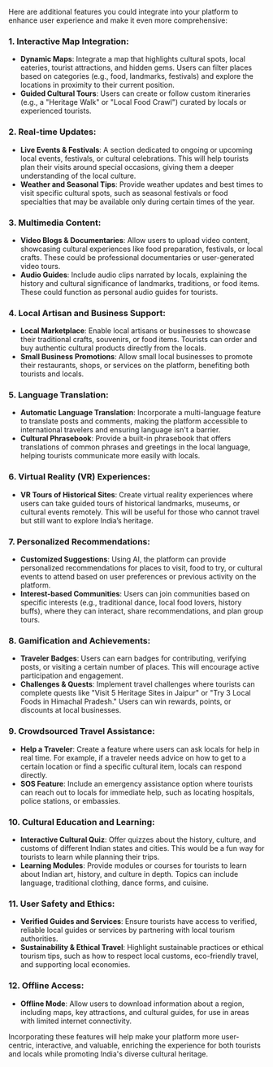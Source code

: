 Here are additional features you could integrate into your platform to enhance user experience and make it even more comprehensive:

### 1. **Interactive Map Integration**:
   - **Dynamic Maps**: Integrate a map that highlights cultural spots, local eateries, tourist attractions, and hidden gems. Users can filter places based on categories (e.g., food, landmarks, festivals) and explore the locations in proximity to their current position.
   - **Guided Cultural Tours**: Users can create or follow custom itineraries (e.g., a "Heritage Walk" or "Local Food Crawl") curated by locals or experienced tourists.

### 2. **Real-time Updates**:
   - **Live Events & Festivals**: A section dedicated to ongoing or upcoming local events, festivals, or cultural celebrations. This will help tourists plan their visits around special occasions, giving them a deeper understanding of the local culture.
   - **Weather and Seasonal Tips**: Provide weather updates and best times to visit specific cultural spots, such as seasonal festivals or food specialties that may be available only during certain times of the year.

### 3. **Multimedia Content**:
   - **Video Blogs & Documentaries**: Allow users to upload video content, showcasing cultural experiences like food preparation, festivals, or local crafts. These could be professional documentaries or user-generated video tours.
   - **Audio Guides**: Include audio clips narrated by locals, explaining the history and cultural significance of landmarks, traditions, or food items. These could function as personal audio guides for tourists.

### 4. **Local Artisan and Business Support**:
   - **Local Marketplace**: Enable local artisans or businesses to showcase their traditional crafts, souvenirs, or food items. Tourists can order and buy authentic cultural products directly from the locals.
   - **Small Business Promotions**: Allow small local businesses to promote their restaurants, shops, or services on the platform, benefiting both tourists and locals.

### 5. **Language Translation**:
   - **Automatic Language Translation**: Incorporate a multi-language feature to translate posts and comments, making the platform accessible to international travelers and ensuring language isn't a barrier.
   - **Cultural Phrasebook**: Provide a built-in phrasebook that offers translations of common phrases and greetings in the local language, helping tourists communicate more easily with locals.

### 6. **Virtual Reality (VR) Experiences**:
   - **VR Tours of Historical Sites**: Create virtual reality experiences where users can take guided tours of historical landmarks, museums, or cultural events remotely. This will be useful for those who cannot travel but still want to explore India’s heritage.
   
### 7. **Personalized Recommendations**:
   - **Customized Suggestions**: Using AI, the platform can provide personalized recommendations for places to visit, food to try, or cultural events to attend based on user preferences or previous activity on the platform.
   - **Interest-based Communities**: Users can join communities based on specific interests (e.g., traditional dance, local food lovers, history buffs), where they can interact, share recommendations, and plan group tours.

### 8. **Gamification and Achievements**:
   - **Traveler Badges**: Users can earn badges for contributing, verifying posts, or visiting a certain number of places. This will encourage active participation and engagement.
   - **Challenges & Quests**: Implement travel challenges where tourists can complete quests like "Visit 5 Heritage Sites in Jaipur" or "Try 3 Local Foods in Himachal Pradesh." Users can win rewards, points, or discounts at local businesses.

### 9. **Crowdsourced Travel Assistance**:
   - **Help a Traveler**: Create a feature where users can ask locals for help in real time. For example, if a traveler needs advice on how to get to a certain location or find a specific cultural item, locals can respond directly.
   - **SOS Feature**: Include an emergency assistance option where tourists can reach out to locals for immediate help, such as locating hospitals, police stations, or embassies.

### 10. **Cultural Education and Learning**:
   - **Interactive Cultural Quiz**: Offer quizzes about the history, culture, and customs of different Indian states and cities. This would be a fun way for tourists to learn while planning their trips.
   - **Learning Modules**: Provide modules or courses for tourists to learn about Indian art, history, and culture in depth. Topics can include language, traditional clothing, dance forms, and cuisine.

### 11. **User Safety and Ethics**:
   - **Verified Guides and Services**: Ensure tourists have access to verified, reliable local guides or services by partnering with local tourism authorities.
   - **Sustainability & Ethical Travel**: Highlight sustainable practices or ethical tourism tips, such as how to respect local customs, eco-friendly travel, and supporting local economies.

### 12. **Offline Access**:
   - **Offline Mode**: Allow users to download information about a region, including maps, key attractions, and cultural guides, for use in areas with limited internet connectivity.
  
Incorporating these features will help make your platform more user-centric, interactive, and valuable, enriching the experience for both tourists and locals while promoting India's diverse cultural heritage.